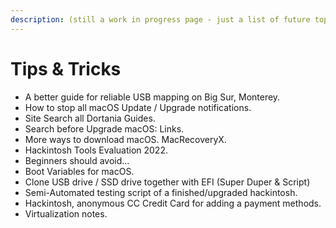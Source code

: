 ```yaml
---
description: (still a work in progress page - just a list of future topics)
---
```


# Tips & Tricks

* A better guide for reliable USB mapping on Big Sur, Monterey.
* How to stop all macOS Update / Upgrade notifications.
* Site Search all Dortania Guides.
* Search before Upgrade macOS: Links.
* More ways to download macOS. MacRecoveryX.
* Hackintosh Tools Evaluation 2022.
* Beginners should avoid...
* Boot Variables for macOS.
* Clone USB drive / SSD drive together with EFI (Super Duper & Script)
* Semi-Automated testing script of a finished/upgraded hackintosh.
* Hackintosh, anonymous CC Credit Card for adding a payment methods.
* Virtualization notes.

